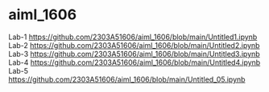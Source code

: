 # aiml_1606 
Lab-1 https://github.com/2303A51606/aiml_1606/blob/main/Untitled1.ipynb
Lab-2 https://github.com/2303A51606/aiml_1606/blob/main/Untitled2.ipynb
Lab-3 https://github.com/2303A51606/aiml_1606/blob/main/Untitled3.ipynb
Lab-4 https://github.com/2303A51606/aiml_1606/blob/main/Untitled4.ipynb
Lab-5 https://github.com/2303A51606/aiml_1606/blob/main/Untitled_05.ipynb
